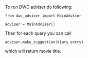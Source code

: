 To run DWC adviser do following:

```
from dwc_adviser import MainAdviser

adviser = MainAdviser()

```

Then for each query you can call

```
adviser.make_suggestion(diary_entry)
```

which will return movie title.
